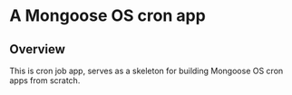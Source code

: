 # A Mongoose OS cron app

## Overview

This is cron job app, serves as a skeleton for building Mongoose OS cron 
apps from scratch.

